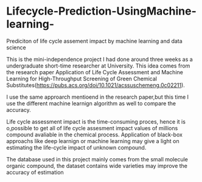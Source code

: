 # Lifecycle-Prediction-UsingMachine-learning-
Prediciton of life cycle assement impact by machine learning and data science 

This is the mini-independence project I had done around three weeks as a undergraduate short-time researcher at University. This idea comes from the research paper Application of Life Cycle Assessment and Machine Learning for High-Throughput Screening of Green Chemical Substitutes(https://pubs.acs.org/doi/10.1021/acssuschemeng.0c02211).

I use the same approarch mentioend in the research paper,but this time I use the different machine learnign algorithm as well to compare the accuracy.

Life cycle assessment impact is the time-consuming proces, hence it is o,possible to get all of life cycle assesment impact values of millions compound avaliable in the chemical process. Application of black-box approachs like deep learnign or machine learning may give a light on estimating the life-cycle impact of unknown compound.

The database used in this project mainly comes from the small molecule organic compound, the dataset contains wide varieties may improve the accuracy of estimation
